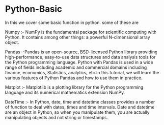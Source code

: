 # Python-Basic
In this we cover some basic function in python.
some of these are

Numpy :- NumPy is the fundamental package for scientific computing with Python. It contains among other things: a powerful N-dimensional array object.

Pandas :-Pandas is an open-source, BSD-licensed Python library providing high-performance, easy-to-use data structures and data analysis tools for the Python programming language. Python with Pandas is used in a wide range of fields including academic and commercial domains including finance, economics, Statistics, analytics, etc.In this tutorial, we will learn the various features of Python Pandas and how to use them in practice.

Matplot :- Matplotlib is a plotting library for the Python programming language and its numerical mathematics extension NumPy.

DateTime :- In Python, date, time and datetime classes provides a number of function to deal with dates, times and time intervals. Date and datetime are an object in Python, so when you manipulate them, you are actually manipulating objects and not string or timestamps. 
